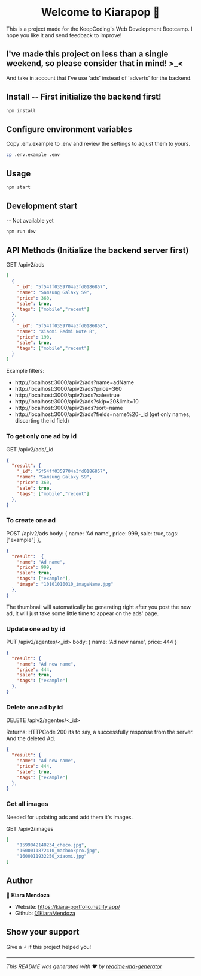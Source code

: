 <h1 align="center">Welcome to Kiarapop 👋</h1>

This is a project made for the KeepCoding's Web Development Bootcamp. I hope you like it and send feedback to improve!

## I've made this project on less than a single weekend, so please consider that in mind! >_<

And take in account that I've use 'ads' instead of 'adverts' for the backend. 

## Install -- First initialize the backend first!

```sh
npm install
```

## Configure environment variables

Copy .env.example to .env and review the settings to adjust them to yours.

```sh
cp .env.example .env
```

## Usage

```sh
npm start
```

## Development start
-- Not available yet
```sh
npm run dev
```

## API Methods (Initialize the backend server first)

GET /apiv2/ads

```json
[
  {
    "_id": "5f54ff0359704a3fd0186857",
    "name": "Samsung Galaxy S9",
    "price": 360,
    "sale": true,
    "tags": ["mobile","recent"]
  },
  {
    "_id": "5f54ff0359704a3fd0186858",
    "name": "Xiaomi Redmi Note 8",
    "price": 190,
    "sale": true,
    "tags": ["mobile","recent"]
  }
]
```

Example filters:

* http://localhost:3000/apiv2/ads?name=adName
* http://localhost:3000/apiv2/ads?price=360
* http://localhost:3000/apiv2/ads?sale=true
* http://localhost:3000/apiv2/ads?skip=20&limit=10
* http://localhost:3000/apiv2/ads?sort=name
* http://localhost:3000/apiv2/ads?fields=name%20-_id (get only names, discarting the id field)

### To get only one ad by id

GET /apiv2/ads/_id

```json
{
  "result": {
    "_id": "5f54ff0359704a3fd0186857",
    "name": "Samsung Galaxy S9",
    "price": 360,
    "sale": true,
    "tags": ["mobile","recent"]
  },
}
```

### To create one ad

POST /apiv2/ads body: { name: 'Ad name', price: 999, sale: true, tags: ["example"] },

```json
{
  "result":  { 
    "name": "Ad name",
    "price": 999, 
    "sale": true, 
    "tags": ["example"],
    "image": "10101010010_imageName.jpg"
  },
}

```

The thumbnail will automatically be generating right after you post the new ad, it will just take some little time to appear on the ads' page.

### Update one ad by id

PUT /apiv2/agentes/<_id> body: { name: 'Ad new name', price: 444 }

```json
{
  "result": { 
    "name": "Ad new name",
    "price": 444, 
    "sale": true, 
    "tags": ["example"] 
  },
}
```

### Delete one ad by id

DELETE /apiv2/agentes/<_id>

Returns: HTTPCode 200 its to say, a successfully response from the server. And the deleted Ad.

```json
{
  "result": { 
    "name": "Ad new name",
    "price": 444, 
    "sale": true, 
    "tags": ["example"] 
  },
}
```

### Get all images
Needed for updating ads and add them it's images.

GET /apiv2/images

```json
[
    "1599842148234_checo.jpg",
    "1600011872410_macbookpro.jpg",
    "1600011932250_xiaomi.jpg"
]
```

## Author

👤 **Kiara Mendoza**

* Website: https://kiara-portfolio.netlify.app/
* Github: [@KiaraMendoza](https://github.com/KiaraMendoza)

## Show your support

Give a ⭐️ if this project helped you!

***
_This README was generated with ❤️ by [readme-md-generator](https://github.com/kefranabg/readme-md-generator)_